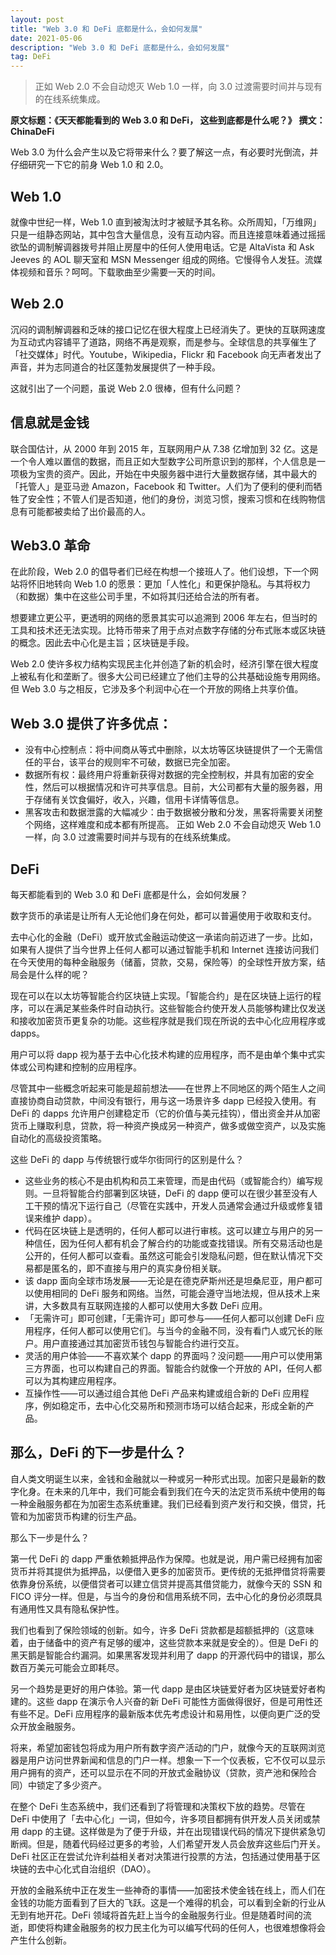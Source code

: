 ```yaml
---
layout: post
title: "Web 3.0 和 DeFi 底都是什么，会如何发展"
date: 2021-05-06
description: "Web 3.0 和 DeFi 底都是什么，会如何发展"
tag: DeFi
---
```


> 正如 Web 2.0 不会自动熄灭 Web 1.0 一样，向 3.0 过渡需要时间并与现有的在线系统集成。

__原文标题：《天天都能看到的 Web 3.0 和 DeFi， 这些到底都是什么呢？》__
__撰文：ChinaDeFi__

Web 3.0 为什么会产生以及它将带来什么？要了解这一点，有必要时光倒流，并仔细研究一下它的前身 Web 1.0 和 2.0。

## Web 1.0
就像中世纪一样，Web 1.0 直到被淘汰时才被赋予其名称。众所周知，「万维网」只是一组静态网站，其中包含大量信息，没有互动内容。而且连接意味着通过摇摇欲坠的调制解调器拨号并阻止房屋中的任何人使用电话。它是 AltaVista 和 Ask Jeeves 的 AOL 聊天室和 MSN Messenger 组成的网络。它慢得令人发狂。流媒体视频和音乐？呵呵。下载歌曲至少需要一天的时间。

## Web 2.0
沉闷的调制解调器和乏味的接口记忆在很大程度上已经消失了。更快的互联网速度为互动式内容铺平了道路，网络不再是观察，而是参与。全球信息的共享催生了「社交媒体」时代。Youtube，Wikipedia，Flickr 和 Facebook 向无声者发出了声音，并为志同道合的社区蓬勃发展提供了一种手段。

这就引出了一个问题，虽说 Web 2.0 很棒，但有什么问题？

## 信息就是金钱
联合国估计，从 2000 年到 2015 年，互联网用户从 7.38 亿增加到 32 亿。这是一个令人难以置信的数据，而且正如大型数字公司所意识到的那样，个人信息是一项极为宝贵的资产。因此，开始在中央服务器中进行大量数据存储，其中最大的「托管人」是亚马逊 Amazon，Facebook 和 Twitter。人们为了便利的便利而牺牲了安全性；不管人们是否知道，他们的身份，浏览习惯，搜索习惯和在线购物信息有可能都被卖给了出价最高的人。

## Web3.0 革命
在此阶段，Web 2.0 的倡导者们已经在构想一个接班人了。他们设想，下一个网站将怀旧地转向 Web 1.0 的愿景：更加「人性化」和更保护隐私。与其将权力（和数据）集中在这些公司手里，不如将其归还给合法的所有者。

想要建立更公平，更透明的网络的愿景其实可以追溯到 2006 年左右，但当时的工具和技术还无法实现。比特币带来了用于点对点数字存储的分布式账本或区块链的概念。因此去中心化是主旨；区块链是手段。

Web 2.0 使许多权力结构实现民主化并创造了新的机会时，经济引擎在很大程度上被私有化和垄断了。很多大公司已经建立了他们主导的公共基础设施专用网络。但 Web 3.0 与之相反，它涉及多个利润中心在一个开放的网络上共享价值。

## Web 3.0 提供了许多优点：
* 没有中心控制点：将中间商从等式中删除，以太坊等区块链提供了一个无需信任的平台，该平台的规则牢不可破，数据已完全加密。
* 数据所有权：最终用户将重新获得对数据的完全控制权，并具有加密的安全性，然后可以根据情况和许可共享信息。目前，大公司都有大量的服务器，用于存储有关饮食偏好，收入，兴趣，信用卡详情等信息。
* 黑客攻击和数据泄露的大幅减少：由于数据被分散和分发，黑客将需要关闭整个网络，这样难度和成本都有所提高。
正如 Web 2.0 不会自动熄灭 Web 1.0 一样，向 3.0 过渡需要时间并与现有的在线系统集成。

## DeFi
每天都能看到的 Web 3.0 和 DeFi 底都是什么，会如何发展？

数字货币的承诺是让所有人无论他们身在何处，都可以普遍使用于收取和支付。

去中心化的金融（DeFi）或开放式金融运动使这一承诺向前迈进了一步。比如，如果有人提供了当今世界上任何人都可以通过智能手机和 Internet 连接访问我们在今天使用的每种金融服务（储蓄，贷款，交易，保险等）的全球性开放方案，结局会是什么样的呢？

现在可以在以太坊等智能合约区块链上实现。「智能合约」是在区块链上运行的程序，可以在满足某些条件时自动执行。这些智能合约使开发人员能够构建比仅发送和接收加密货币更复杂的功能。这些程序就是我们现在所说的去中心化应用程序或 dapps。

用户可以将 dapp 视为基于去中心化技术构建的应用程序，而不是由单个集中式实体或公司构建和控制的应用程序。

尽管其中一些概念听起来可能是超前想法——在世界上不同地区的两个陌生人之间直接协商自动贷款，中间没有银行，用与这一场景许多 dapp 已经投入使用。有 DeFi 的 dapps 允许用户创建稳定币（它的价值与美元挂钩），借出资金并从加密货币上赚取利息，贷款，将一种资产换成另一种资产，做多或做空资产，以及实施自动化的高级投资策略。

这些 DeFi 的 dapp 与传统银行或华尔街同行的区别是什么？

* 这些业务的核心不是由机构和员工来管理，而是由代码（或智能合约）编写规则。一旦将智能合约部署到区块链，DeFi 的 dapp 便可以在很少甚至没有人工干预的情况下运行自己（尽管在实践中，开发人员通常会通过升级或修复错误来维护 dapp）。
* 代码在区块链上是透明的，任何人都可以进行审核。这可以建立与用户的另一种信任，因为任何人都有机会了解合约的功能或查找错误。所有交易活动也是公开的，任何人都可以查看。虽然这可能会引发隐私问题，但在默认情况下交易都是匿名的，即不直接与用户的真实身份相关联。
* 该 dapp 面向全球市场发展——无论是在德克萨斯州还是坦桑尼亚，用户都可以使用相同的 DeFi 服务和网络。当然，可能会遵守当地法规，但从技术上来讲，大多数具有互联网连接的人都可以使用大多数 DeFi 应用。
* 「无需许可」即可创建，「无需许可」即可参与——任何人都可以创建 DeFi 应用程序，任何人都可以使用它们。与当今的金融不同，没有看门人或冗长的账户。用户直接通过其加密货币钱包与智能合约进行交互。
* 灵活的用户体验——不喜欢某个 dapp 的界面吗？没问题——用户可以使用第三方界面，也可以构建自己的界面。智能合约就像一个开放的 API，任何人都可以为其构建应用程序。
* 互操作性——可以通过组合其他 DeFi 产品来构建或组合新的 DeFi 应用程序，例如稳定币，去中心化交易所和预测市场可以结合起来，形成全新的产品。

## 那么，DeFi 的下一步是什么？
自人类文明诞生以来，金钱和金融就以一种或另一种形式出现。加密只是最新的数字化身。在未来的几年中，我们可能会看到我们在今天的法定货币系统中使用的每一种金融服务都在为加密生态系统重建。我们已经看到资产发行和交换，借贷，托管和为加密货币构建的衍生产品。

那么下一步是什么？

第一代 DeFi 的 dapp 严重依赖抵押品作为保障。也就是说，用户需已经拥有加密货币并将其提供为抵押品，以便借入更多的加密货币。更传统的无抵押借贷将需要依靠身份系统，以便借贷者可以建立信贷并提高其借贷能力，就像今天的 SSN 和 FICO 评分一样。但是，与当今的身份和信用系统不同，去中心化的身份必须既具有通用性又具有隐私保护性。

我们也看到了保险领域的创新。如今，许多 DeFi 贷款都是超额抵押的（这意味着，由于储备中的资产有足够的缓冲，这些贷款本来就是安全的）。但是 DeFi 的黑天鹅是智能合约漏洞。如果黑客发现并利用了 dapp 的开源代码中的错误，那么数百万美元可能会立即耗尽。

另一个趋势是更好的用户体验。第一代 dapp 是由区块链爱好者为区块链爱好者构建的。这些 dapp 在演示令人兴奋的新 DeFi 可能性方面做得很好，但是可用性还有些不足。DeFi 应用程序的最新版本优先考虑设计和易用性，以便向更广泛的受众开放金融服务。

将来，希望加密钱包将成为用户所有数字资产活动的门户，就像今天的互联网浏览器是用户访问世界新闻和信息的门户一样。想象一下一个仪表板，它不仅可以显示用户拥有的资产，还可以显示在不同的开放式金融协议（贷款，资产池和保险合同）中锁定了多少资产。

在整个 DeFi 生态系统中，我们还看到了将管理和决策权下放的趋势。尽管在 DeFi 中使用了「去中心化」一词，但如今，许多项目都拥有供开发人员关闭或禁用 dapp 的主键。这样做是为了便于升级，并在出现错误代码的情况下提供紧急切断阀。但是，随着代码经过更多的考验，人们希望开发人员会放弃这些后门开关。DeFi 社区正在尝试允许利益相关者对决策进行投票的方法，包括通过使用基于区块链的去中心化式自治组织（DAO）。

开放的金融系统中正在发生一些神奇的事情——加密技术使金钱在线上，而人们在金钱的功能方面看到了巨大的飞跃。这是一个难得的机会，可以看到全新的行业从无到有地开花。DeFi 领域将首先赶上当今的金融服务行业。但是随着时间的流逝，即使将构建金融服务的权力民主化为可以编写代码的任何人，也很难想像将会产生什么创新。
